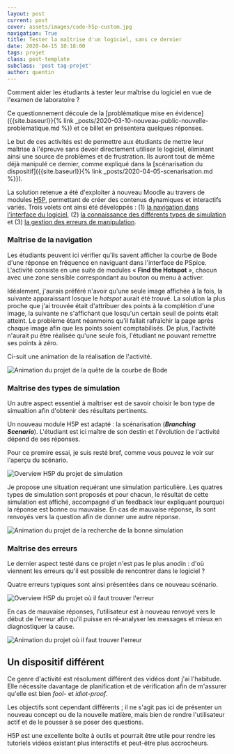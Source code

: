 ```yaml
---
layout: post
current: post
cover: assets/images/code-h5p-custom.jpg
navigation: True
title: Tester la maîtrise d'un logiciel, sans ce dernier
date: 2020-04-15 10:18:00
tags: projet
class: post-template
subclass: 'post tag-projet'
author: quentin
---
```


Comment aider les étudiants à tester leur maîtrise du logiciel en vue de l'examen de laboratoire ?

Ce questionnement découle de la [problématique mise en évidence]({{site.baseurl}}{% link _posts/2020-03-10-nouveau-public-nouvelle-problematique.md %}) et ce billet en présentera quelques réponses.


Le but de ces activités est de permettre aux étudiants de mettre leur maîtrise à l'épreuve sans devoir directement utiliser le logiciel, éliminant ainsi une source de problèmes et de frustration.
Ils auront tout de même déjà manipulé ce dernier, comme expliqué dans la [scénarisation du dispositif]({{site.baseurl}}{% link _posts/2020-04-05-scenarisation.md %}}).

La solution retenue a été d'exploiter à nouveau Moodle au travers de modules [H5P](https://h5p.org/), permettant de créer des contenus dynamiques et interactifs variés.
Trois volets ont ainsi été développés : (1) [la navigation dans l'interface du logiciel](#maîtrise-de-la-navigation), (2) [la connaissance des différents types de simulation](#maîtrise-des-types-de-simulation) et (3) [la gestion des erreurs de manipulation](#maîtrise-des-erreurs).


### Maîtrise de la navigation

Les étudiants peuvent ici vérifier qu'ils savent afficher la courbe de Bode d'une réponse en fréquence en naviguant dans l'interface de PSpice.
L'activité consiste en une suite de modules « **Find the Hotspot** », chacun avec une zone sensible correspondant au bouton ou menu à activer.

Idéalement, j'aurais préféré n'avoir qu'une seule image affichée à la fois, la suivante apparaissant losque le *hotspot* aurait été trouvé.
La solution la plus proche que j'ai trouvée était d'attribuer des points à la complétion d'une image, la suivante ne s'affichant que losqu'un certain seuil de points était atteint.
Le problème étant néanmoins qu'il fallait rafraîchir la page après chaque image afin que les points soient comptabilisés. De plus, l'activité n'aurait pu être réalisée qu'une seule fois, l'étudiant ne pouvant remettre ses points à zéro.

Ci-suit une animation de la réalisation de l'activité.

![Animation du projet de la quête de la courbe de Bode](assets/images/H5P/quete-bode.gif)


### Maîtrise des types de simulation

Un autre aspect essentiel à maîtriser est de savoir choisir le bon type de simualtion afin d'obtenir des résultats pertinents.

Un nouveau module H5P est adapté : la scénarisation (***Branching Scenario***).
L'étudiant est ici maître de son destin et l'évolution de l'activité dépend de ses réponses.

Pour ce premire essai, je suis resté bref, comme vous pouvez le voir sur l'aperçu du scénario.

![Overview H5P du projet de simulation](assets/images/H5P/simu_overview.png)

Je propose une situation requérant une simulation particulière.
Les quatres types de simulation sont proposés et pour chacun, le résultat de cette simulation est affiché, accompagné d'un feedback leur expliquant pourquoi la réponse est bonne ou mauvaise.
En cas de mauvaise réponse, ils sont renvoyés vers la question afin de donner une autre réponse.


![Animation du projet de la recherche de la bonne simulation](assets/images/H5P/bonne-simu.gif)


### Maîtrise des erreurs

Le dernier aspect testé dans ce projet n'est pas le plus anodin : d'où viennent les erreurs qu'il est possible de rencontrer dans le logiciel ?

Quatre erreurs typiques sont ainsi présentées dans ce nouveau scénario.

![Overview H5P du projet où il faut trouver l'erreur](assets/images/H5P/error_overview.png)

En cas de mauvaise réponses, l'utilisateur est à nouveau renvoyé vers le début de l'erreur afin qu'il puisse en ré-analyser les messages et mieux en diagnostiquer la cause.


![Animation du projet où il faut trouver l'erreur](assets/images/H5P/serie-erreurs.gif)


## Un dispositif différent

Ce genre d'activité est résolument différent des vidéos dont j'ai l'habitude.
Elle nécessite davantage de planification et de vérification afin de m'assurer qu'elle est bien *fool-* et *idiot-proof*.

Les objectifs sont cependant différents ; il ne s'agit pas ici de présenter un nouveau concept ou de la nouvelle matière, mais bien de rendre l'utilisateur actif et de le pousser à se poser des questions.

H5P est une excellente boîte à outils et pourrait être utile pour rendre les tutoriels vidéos existant plus interactifs et peut-être plus accrocheurs.